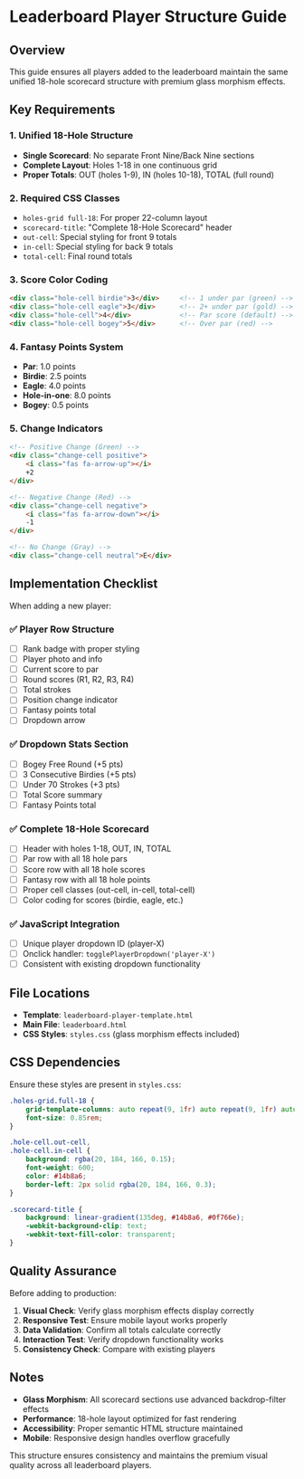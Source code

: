 # Leaderboard Player Structure Guide

## Overview
This guide ensures all players added to the leaderboard maintain the same unified 18-hole scorecard structure with premium glass morphism effects.

## Key Requirements

### 1. **Unified 18-Hole Structure**
- **Single Scorecard**: No separate Front Nine/Back Nine sections
- **Complete Layout**: Holes 1-18 in one continuous grid
- **Proper Totals**: OUT (holes 1-9), IN (holes 10-18), TOTAL (full round)

### 2. **Required CSS Classes**
- `holes-grid full-18`: For proper 22-column layout
- `scorecard-title`: "Complete 18-Hole Scorecard" header
- `out-cell`: Special styling for front 9 totals
- `in-cell`: Special styling for back 9 totals  
- `total-cell`: Final round totals

### 3. **Score Color Coding**
```html
<div class="hole-cell birdie">3</div>     <!-- 1 under par (green) -->
<div class="hole-cell eagle">3</div>      <!-- 2+ under par (gold) -->
<div class="hole-cell">4</div>            <!-- Par score (default) -->
<div class="hole-cell bogey">5</div>      <!-- Over par (red) -->
```

### 4. **Fantasy Points System**
- **Par**: 1.0 points
- **Birdie**: 2.5 points  
- **Eagle**: 4.0 points
- **Hole-in-one**: 8.0 points
- **Bogey**: 0.5 points

### 5. **Change Indicators**
```html
<!-- Positive Change (Green) -->
<div class="change-cell positive">
    <i class="fas fa-arrow-up"></i>
    +2
</div>

<!-- Negative Change (Red) -->  
<div class="change-cell negative">
    <i class="fas fa-arrow-down"></i>
    -1
</div>

<!-- No Change (Gray) -->
<div class="change-cell neutral">E</div>
```

## Implementation Checklist

When adding a new player:

### ✅ **Player Row Structure**
- [ ] Rank badge with proper styling
- [ ] Player photo and info
- [ ] Current score to par
- [ ] Round scores (R1, R2, R3, R4)
- [ ] Total strokes
- [ ] Position change indicator
- [ ] Fantasy points total
- [ ] Dropdown arrow

### ✅ **Dropdown Stats Section**
- [ ] Bogey Free Round (+5 pts)
- [ ] 3 Consecutive Birdies (+5 pts)
- [ ] Under 70 Strokes (+3 pts)
- [ ] Total Score summary
- [ ] Fantasy Points total

### ✅ **Complete 18-Hole Scorecard**
- [ ] Header with holes 1-18, OUT, IN, TOTAL
- [ ] Par row with all 18 hole pars
- [ ] Score row with all 18 hole scores
- [ ] Fantasy row with all 18 hole points
- [ ] Proper cell classes (out-cell, in-cell, total-cell)
- [ ] Color coding for scores (birdie, eagle, etc.)

### ✅ **JavaScript Integration**
- [ ] Unique player dropdown ID (player-X)
- [ ] Onclick handler: `togglePlayerDropdown('player-X')`
- [ ] Consistent with existing dropdown functionality

## File Locations

- **Template**: `leaderboard-player-template.html`
- **Main File**: `leaderboard.html`
- **CSS Styles**: `styles.css` (glass morphism effects included)

## CSS Dependencies

Ensure these styles are present in `styles.css`:

```css
.holes-grid.full-18 {
    grid-template-columns: auto repeat(9, 1fr) auto repeat(9, 1fr) auto auto;
    font-size: 0.85rem;
}

.hole-cell.out-cell,
.hole-cell.in-cell {
    background: rgba(20, 184, 166, 0.15);
    font-weight: 600;
    color: #14b8a6;
    border-left: 2px solid rgba(20, 184, 166, 0.3);
}

.scorecard-title {
    background: linear-gradient(135deg, #14b8a6, #0f766e);
    -webkit-background-clip: text;
    -webkit-text-fill-color: transparent;
}
```

## Quality Assurance

Before adding to production:

1. **Visual Check**: Verify glass morphism effects display correctly
2. **Responsive Test**: Ensure mobile layout works properly  
3. **Data Validation**: Confirm all totals calculate correctly
4. **Interaction Test**: Verify dropdown functionality works
5. **Consistency Check**: Compare with existing players

## Notes

- **Glass Morphism**: All scorecard sections use advanced backdrop-filter effects
- **Performance**: 18-hole layout optimized for fast rendering
- **Accessibility**: Proper semantic HTML structure maintained
- **Mobile**: Responsive design handles overflow gracefully

This structure ensures consistency and maintains the premium visual quality across all leaderboard players.